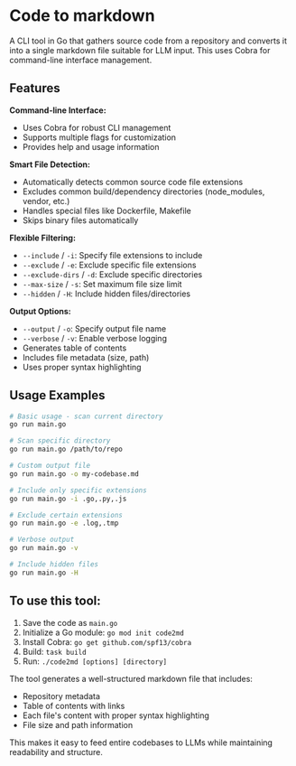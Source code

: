 # Code to markdown

A CLI tool in Go that gathers source code from a repository and converts it into a single markdown file suitable for LLM input. This uses Cobra for command-line interface management.

## Features

**Command-line Interface:**
- Uses Cobra for robust CLI management
- Supports multiple flags for customization
- Provides help and usage information

**Smart File Detection:**
- Automatically detects common source code file extensions
- Excludes common build/dependency directories (node_modules, vendor, etc.)
- Handles special files like Dockerfile, Makefile
- Skips binary files automatically

**Flexible Filtering:**
- `--include` / `-i`: Specify file extensions to include
- `--exclude` / `-e`: Exclude specific file extensions
- `--exclude-dirs` / `-d`: Exclude specific directories
- `--max-size` / `-s`: Set maximum file size limit
- `--hidden` / `-H`: Include hidden files/directories

**Output Options:**
- `--output` / `-o`: Specify output file name
- `--verbose` / `-v`: Enable verbose logging
- Generates table of contents
- Includes file metadata (size, path)
- Uses proper syntax highlighting

## Usage Examples

```bash
# Basic usage - scan current directory
go run main.go

# Scan specific directory
go run main.go /path/to/repo

# Custom output file
go run main.go -o my-codebase.md

# Include only specific extensions
go run main.go -i .go,.py,.js

# Exclude certain extensions
go run main.go -e .log,.tmp

# Verbose output
go run main.go -v

# Include hidden files
go run main.go -H
```

## To use this tool:

1. Save the code as `main.go`
2. Initialize a Go module: `go mod init code2md`
3. Install Cobra: `go get github.com/spf13/cobra`
4. Build: `task build`
5. Run: `./code2md [options] [directory]`

The tool generates a well-structured markdown file that includes:
- Repository metadata
- Table of contents with links
- Each file's content with proper syntax highlighting
- File size and path information

This makes it easy to feed entire codebases to LLMs while maintaining readability and structure.
